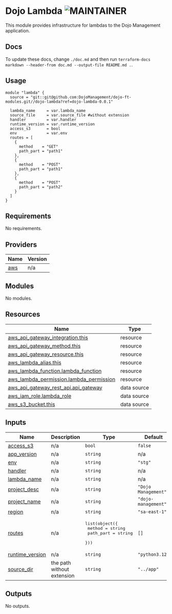 <!-- BEGIN_TF_DOCS -->
# Dojo Lambda ![MAINTAINER](https://img.shields.io/badge/maintainer-dlpco-blue)

This module provides infrastructure for lambdas to the Dojo Management application.

## Docs

To update these docs, change `./doc.md` and then run `terraform-docs markdown --header-from doc.md --output-file README.md .`.

## Usage

``` hcl
module "lambda" {
  source = "git::git@github.com:DojoManagement/dojo-ft-modules.git//dojo-lambda?ref=dojo-lambda-0.0.1"

  lambda_name     = var.lambda_name
  source_file     = var.source_file #without extension
  handler         = var.handler
  runtime_version = var.runtime_version
  access_s3       = bool
  env             = var.env
  routes = [
    {
      method    = "GET"
      path_part = "path1"
    },
    {
      method    = "POST"
      path_part = "path1"
    },
    {
      method    = "POST"
      path_part = "path2"
    }
  ]
}
```

## Requirements

No requirements.

## Providers

| Name | Version |
|------|---------|
| <a name="provider_aws"></a> [aws](#provider\_aws) | n/a |

## Modules

No modules.

## Resources

| Name | Type |
|------|------|
| [aws_api_gateway_integration.this](https://registry.terraform.io/providers/hashicorp/aws/latest/docs/resources/api_gateway_integration) | resource |
| [aws_api_gateway_method.this](https://registry.terraform.io/providers/hashicorp/aws/latest/docs/resources/api_gateway_method) | resource |
| [aws_api_gateway_resource.this](https://registry.terraform.io/providers/hashicorp/aws/latest/docs/resources/api_gateway_resource) | resource |
| [aws_lambda_alias.this](https://registry.terraform.io/providers/hashicorp/aws/latest/docs/resources/lambda_alias) | resource |
| [aws_lambda_function.lambda_function](https://registry.terraform.io/providers/hashicorp/aws/latest/docs/resources/lambda_function) | resource |
| [aws_lambda_permission.lambda_permission](https://registry.terraform.io/providers/hashicorp/aws/latest/docs/resources/lambda_permission) | resource |
| [aws_api_gateway_rest_api.api_gateway](https://registry.terraform.io/providers/hashicorp/aws/latest/docs/data-sources/api_gateway_rest_api) | data source |
| [aws_iam_role.lambda_role](https://registry.terraform.io/providers/hashicorp/aws/latest/docs/data-sources/iam_role) | data source |
| [aws_s3_bucket.this](https://registry.terraform.io/providers/hashicorp/aws/latest/docs/data-sources/s3_bucket) | data source |

## Inputs

| Name | Description | Type | Default | Required |
|------|-------------|------|---------|:--------:|
| <a name="input_access_s3"></a> [access\_s3](#input\_access\_s3) | n/a | `bool` | `false` | no |
| <a name="input_app_version"></a> [app\_version](#input\_app\_version) | n/a | `string` | n/a | yes |
| <a name="input_env"></a> [env](#input\_env) | n/a | `string` | `"stg"` | no |
| <a name="input_handler"></a> [handler](#input\_handler) | n/a | `string` | n/a | yes |
| <a name="input_lambda_name"></a> [lambda\_name](#input\_lambda\_name) | n/a | `string` | n/a | yes |
| <a name="input_project_desc"></a> [project\_desc](#input\_project\_desc) | n/a | `string` | `"Dojo Management"` | no |
| <a name="input_project_name"></a> [project\_name](#input\_project\_name) | n/a | `string` | `"dojo-management"` | no |
| <a name="input_region"></a> [region](#input\_region) | n/a | `string` | `"sa-east-1"` | no |
| <a name="input_routes"></a> [routes](#input\_routes) | n/a | <pre>list(object({<br/>    method    = string<br/>    path_part  = string<br/>  }))</pre> | `[]` | no |
| <a name="input_runtime_version"></a> [runtime\_version](#input\_runtime\_version) | n/a | `string` | `"python3.12"` | no |
| <a name="input_source_dir"></a> [source\_dir](#input\_source\_dir) | the path without extension | `string` | `"../app"` | no |

## Outputs

No outputs.
<!-- END_TF_DOCS -->